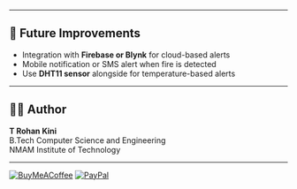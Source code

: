 
---

## 🏁 Future Improvements
- Integration with **Firebase or Blynk** for cloud-based alerts  
- Mobile notification or SMS alert when fire is detected  
- Use **DHT11 sensor** alongside for temperature-based alerts  

---

## 🧑‍🔧 Author
**T Rohan Kini**  
B.Tech Computer Science and Engineering  
NMAM Institute of Technology  

---

[![BuyMeACoffee](https://img.shields.io/badge/Buy%20Me%20a%20Coffee-ffdd00?style=for-the-badge&logo=buy-me-a-coffee&logoColor=black)](https://buymeacoffee.com/rohankini) [![PayPal](https://img.shields.io/badge/PayPal-00457C?style=for-the-badge&logo=paypal&logoColor=white)](https://paypal.me/RohanKinirk) 
